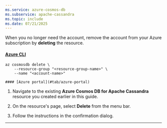 ```yaml
---
ms.service: azure-cosmos-db
ms.subservice: apache-cassandra
ms.topic: include
ms.date: 07/21/2025
---
```


When you no longer need the account, remove the account from your Azure subscription by **deleting** the resource.

#### [Azure CLI](#tab/azure-cli)

```azurecli-interactive
az cosmosdb delete \
    --resource-group "<resource-group-name>" \
    --name "<account-name>"

#### [Azure portal](#tab/azure-portal)
```

1. Navigate to the existing **Azure Cosmos DB for Apache Cassandra** resource you created earlier in this guide.

1. On the resource's page, select **Delete** from the menu bar.

1. Follow the instructions in the confirmation dialog.

---